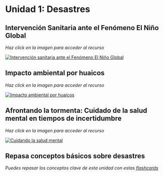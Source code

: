 # Unidad 1: Desastres 
## Intervención Sanitaria ante el Fenómeno El Niño Global 
_Haz click en la imagen para acceder al recurso_

[![Intervención sanitaria ante el Fenómeno El Niño Global](https://img.youtube.com/vi/Owaoh9-2sZU/0.jpg)](https://www.youtube.com/watch?v=Owaoh9-2sZU)

## Impacto ambiental por huaicos
_Haz click en la imagen para acceder al recurso_

[![Impacto ambiental por huaicos](https://img.youtube.com/vi/c_cDc3FQIA8/0.jpg)](https://www.youtube.com/watch?v=c_cDc3FQIA8)

## Afrontando la tormenta: Cuidado de la salud mental en tiempos de incertidumbre
_Haz click en la imagen para acceder al recurso_

[![Cuidando la salud mental](https://img.youtube.com/vi/us7u_ecBscE/0.jpg)](https://www.youtube.com/watch?v=us7u_ecBscE)
## Repasa conceptos básicos sobre desastres 
_Puedes repasar los conceptos clave de esta unidad con estas [flashcards](https://quizlet.com/pe/831490108/desastres-flash-cards/?i=5cxfzr&x=1jqt)_
